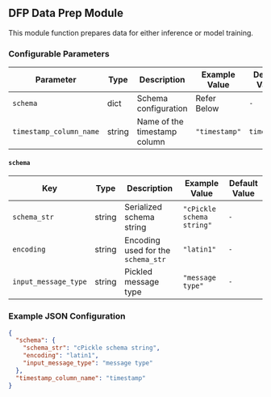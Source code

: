 <!--
SPDX-FileCopyrightText: Copyright (c) 2022-2024, NVIDIA CORPORATION & AFFILIATES. All rights reserved.
SPDX-License-Identifier: Apache-2.0

Licensed under the Apache License, Version 2.0 (the "License");
you may not use this file except in compliance with the License.
You may obtain a copy of the License at

http://www.apache.org/licenses/LICENSE-2.0

Unless required by applicable law or agreed to in writing, software
distributed under the License is distributed on an "AS IS" BASIS,
WITHOUT WARRANTIES OR CONDITIONS OF ANY KIND, either express or implied.
See the License for the specific language governing permissions and
limitations under the License.
-->

## DFP Data Prep Module

This module function prepares data for either inference or model training.

### Configurable Parameters

| Parameter               | Type   | Description                  | Example Value | Default Value |
|-------------------------|--------|------------------------------|---------------|---------------|
| `schema`                | dict   | Schema configuration         | Refer Below    | `-`           |
| `timestamp_column_name` | string | Name of the timestamp column | `"timestamp"`   | `timestamp`   |

#### `schema`

| Key                  | Type   | Description                      | Example Value           | Default Value |
|----------------------|--------|----------------------------------|-------------------------|---------------|
| `schema_str`         | string | Serialized schema string         | `"cPickle schema string"` | `-`           |
| `encoding`           | string | Encoding used for the `schema_str` | `"latin1"`                | `-`           |
| `input_message_type` | string | Pickled message type             | `"message type"`          | `-`           |

### Example JSON Configuration

```json
{
  "schema": {
    "schema_str": "cPickle schema string",
    "encoding": "latin1",
    "input_message_type": "message type"
  },
  "timestamp_column_name": "timestamp"
}
```
